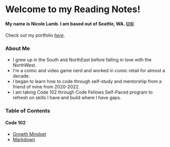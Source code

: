 # Welcome to my **Reading Notes**!

#### **My name is Nicole Lamb. I am based out of Seattle, WA. :us:** 
Check out my portfolio [_here_](https://github.com/Nicole-Lamb).

### About Me
- I grew up in the South and NorthEast before falling in love with the NorthWest.
- I'm a comic and video game nerd and worked in comic retail for almost a decade.
- I began to learn how to code through self-study and mentorship from a friend of mine from 2020-2022. 
- I am taking Code 102 through Code Fellows Self-Paced program to refresh on skills I have and build where I have gaps. 

### Table of Contents

#### Code 102

+ [Growth Mindset](/Growth-Mindset.md)
+ [Markdown](/Markdown.md)




